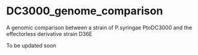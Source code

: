 # DC3000_genome_comparison
A genomic comparison between a strain of P.syringae PtoDC3000 and the effectorless derivative strain D36E


To be updated soon
